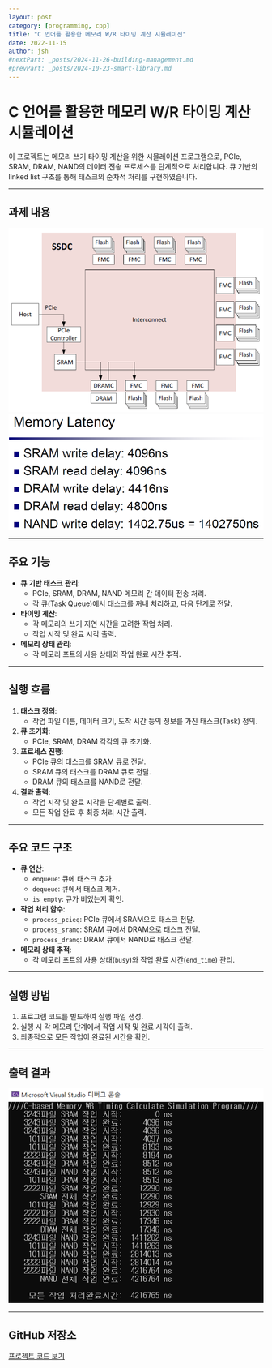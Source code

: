 ```yaml
---
layout: post
category: [programming, cpp]
title: "C 언어를 활용한 메모리 W/R 타이밍 계산 시뮬레이션"
date: 2022-11-15
author: jsh
#nextPart: _posts/2024-11-26-building-management.md
#prevPart: _posts/2024-10-23-smart-library.md
---
```


# C 언어를 활용한 메모리 W/R 타이밍 계산 시뮬레이션

이 프로젝트는 메모리 쓰기 타이밍 계산을 위한 시뮬레이션 프로그램으로, PCIe, SRAM, DRAM, NAND의 데이터 전송 프로세스를 단계적으로 처리합니다. 큐 기반의 linked list 구조를 통해 태스크의 순차적 처리를 구현하였습니다.

---

## 과제 내용

<div style="text-align: center;">
<a href="/assets/img/posts/memory2.png" data-lity>
  <img src="/assets/img/posts/memory2.png" style="width: auto; max-height: 500px;" />
</a>
</div>

<div style="text-align: center;">
<a href="/assets/img/posts/memory1.png" data-lity>
  <img src="/assets/img/posts/memory1.png" style="width: auto; max-height: 300px;" />
</a>
</div>

---

## 주요 기능

- **큐 기반 태스크 관리**:
  - PCIe, SRAM, DRAM, NAND 메모리 간 데이터 전송 처리.
  - 각 큐(Task Queue)에서 태스크를 꺼내 처리하고, 다음 단계로 전달.
- **타이밍 계산**:
  - 각 메모리의 쓰기 지연 시간을 고려한 작업 처리.
  - 작업 시작 및 완료 시각 출력.
- **메모리 상태 관리**:
  - 각 메모리 포트의 사용 상태와 작업 완료 시간 추적.

---

## 실행 흐름

1. **태스크 정의**:
   - 작업 파일 이름, 데이터 크기, 도착 시간 등의 정보를 가진 태스크(Task) 정의.
2. **큐 초기화**:
   - PCIe, SRAM, DRAM 각각의 큐 초기화.
3. **프로세스 진행**:
   - PCIe 큐의 태스크를 SRAM 큐로 전달.
   - SRAM 큐의 태스크를 DRAM 큐로 전달.
   - DRAM 큐의 태스크를 NAND로 전달.
4. **결과 출력**:
   - 작업 시작 및 완료 시각을 단계별로 출력.
   - 모든 작업 완료 후 최종 처리 시간 출력.

---

## 주요 코드 구조

- **큐 연산**:
  - `enqueue`: 큐에 태스크 추가.
  - `dequeue`: 큐에서 태스크 제거.
  - `is_empty`: 큐가 비었는지 확인.
- **작업 처리 함수**:
  - `process_pcieq`: PCIe 큐에서 SRAM으로 태스크 전달.
  - `process_sramq`: SRAM 큐에서 DRAM으로 태스크 전달.
  - `process_dramq`: DRAM 큐에서 NAND로 태스크 전달.
- **메모리 상태 추적**:
  - 각 메모리 포트의 사용 상태(`busy`)와 작업 완료 시간(`end_time`) 관리.

---

## 실행 방법

1. 프로그램 코드를 빌드하여 실행 파일 생성.
2. 실행 시 각 메모리 단계에서 작업 시작 및 완료 시각이 출력.
3. 최종적으로 모든 작업이 완료된 시간을 확인.

---

## 출력 결과

<div style="text-align: center;">
<a href="/assets/img/posts/memory_result.png" data-lity>
  <img src="/assets/img/posts/memory_result.png" style="width: auto; max-height: 500px;" />
</a>
</div>

---

## GitHub 저장소

[프로젝트 코드 보기](https://github.com/radon99/radon99.github.io/tree/main/MemoryWRTimingCalculation)



